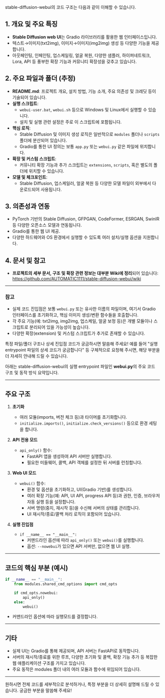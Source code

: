 stable-diffusion-webui의 코드 구조는 다음과 같이 이해할 수 있습니다.

## 1. 개요 및 주요 특징
- **Stable Diffusion web UI**는 Gradio 라이브러리를 활용한 웹 인터페이스입니다.
- 텍스트→이미지(txt2img), 이미지→이미지(img2img) 생성 등 다양한 기능을 제공합니다.
- 아웃페인팅, 인페인팅, 업스케일링, 얼굴 복원, 다양한 샘플러, 하이퍼네트워크, Lora, API 등 풍부한 확장 기능과 커뮤니티 확장성을 갖추고 있습니다.

## 2. 주요 파일과 폴더 (추정)
- **README.md**: 프로젝트 개요, 설치 방법, 기능 소개, 주요 의존성 및 크레딧 등이 기술되어 있습니다.
- **실행 스크립트**: 
  - `webui-user.bat`, `webui.sh` 등으로 Windows 및 Linux에서 실행할 수 있습니다.
  - 설치 및 실행 관련 설정은 주로 이 스크립트에 포함됩니다.
- **핵심 로직**: 
  - Stable Diffusion 및 이미지 생성 로직은 일반적으로 `modules` 폴더나 `scripts` 폴더에 분산되어 있습니다.
  - Gradio를 통한 UI 정의는 보통 `app.py` 또는 `webui.py` 같은 파일에 위치합니다.
- **확장 및 커스텀 스크립트**: 
  - 커뮤니티 확장 기능과 추가 스크립트는 `extensions`, `scripts`, 혹은 별도의 폴더에 위치할 수 있습니다.
- **모델 및 체크포인트**: 
  - Stable Diffusion, 업스케일러, 얼굴 복원 등 다양한 모델 파일이 외부에서 다운로드되어 사용됩니다.

## 3. 의존성과 연동
- PyTorch 기반의 Stable Diffusion, GFPGAN, CodeFormer, ESRGAN, SwinIR 등 다양한 오픈소스 모델과 연동됩니다.
- Gradio를 통한 웹 UI 제공.
- 다양한 하드웨어와 OS 환경에서 실행할 수 있도록 여러 설치/실행 옵션을 지원합니다.

## 4. 문서 및 참고
- **프로젝트의 세부 문서, 구조 및 확장 관련 정보는 대부분 Wiki에 정리**되어 있습니다:  
  https://github.com/AUTOMATIC1111/stable-diffusion-webui/wiki

---

### 참고
- 실제 코드 진입점은 보통 `webui.py` 또는 유사한 이름의 파일이며, 여기서 Gradio 인터페이스를 초기화하고, 핵심 이미지 생성/변환 함수들을 호출합니다.
- 각 주요 기능(예: txt2img, img2img, 업스케일, 얼굴 보정 등)은 개별 모듈이나 스크립트로 분리되어 있을 가능성이 높습니다.
- 다양한 확장(extension) 및 커스텀 스크립트가 추가로 존재할 수 있습니다.

특정 파일/폴더 구조나 상세 진입점 코드가 궁금하시면 말씀해 주세요! 예를 들어 "실행 entrypoint 파일의 상세 코드가 궁금합니다" 등 구체적으로 요청해 주시면, 해당 부분을 더 자세히 안내해 드릴 수 있습니다.

아래는 stable-diffusion-webui의 실행 entrypoint 파일인 **webui.py**의 주요 코드 구조 및 동작 방식 요약입니다.

---

## 주요 구조

1. **초기화**
   - 여러 모듈(imports, 버전 체크 등)과 타이머를 초기화합니다.
   - `initialize.imports()`, `initialize.check_versions()` 등으로 환경 세팅을 합니다.

2. **API 전용 모드**
   - `api_only()` 함수:
     - FastAPI 앱을 생성하여 API 서버만 실행합니다.
     - 필요한 미들웨어, 콜백, API 객체를 설정한 뒤 서버를 런칭합니다.

3. **Web UI 모드**
   - `webui()` 함수:
     - 환경 및 옵션을 초기화하고, UI(Gradio 기반)를 생성합니다.
     - 여러 확장 기능(예: API, UI API, progress API 등)과 권한, 인증, 브라우저 자동 실행 등을 설정합니다.
     - 서버 명령(중지, 재시작 등)을 수신해 서버의 상태를 관리합니다.
     - UI 재시작/종료/콜백 처리 로직이 포함되어 있습니다.

4. **실행 진입점**
   - `if __name__ == "__main__":`
     - 커맨드라인 옵션에 따라 `api_only()` 또는 `webui()`를 실행합니다.
     - 옵션: `--nowebui`가 있으면 API 서버만, 없으면 웹 UI 실행.

---

## 코드의 핵심 부분 (예시)
```python
if __name__ == "__main__":
    from modules.shared_cmd_options import cmd_opts

    if cmd_opts.nowebui:
        api_only()
    else:
        webui()
```
- 커맨드라인 옵션에 따라 실행모드를 결정합니다.

---

## 기타
- 실제 UI는 Gradio를 통해 제공되며, API 서버는 FastAPI로 동작합니다.
- 서버의 재시작/종료를 위한 루프, 다양한 초기화 및 콜백, 확장 기능 추가 등 복잡한 웹 애플리케이션 구조를 가지고 있습니다.
- 주요 동작은 modules 폴더 내의 여러 모듈과 함수에 위임되어 있습니다.

---

원하시면 전체 코드를 세부적으로 분석하거나, 특정 부분을 더 상세히 설명해 드릴 수 있습니다. 궁금한 부분을 말씀해 주세요!